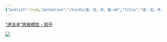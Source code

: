 ```yaml
---
{"publish":true,"permalink":"/Cards/道、法、术、器.md","title":"道、法、术、器","created":"2022-06-22","modified":"2023-03-14","cssclasses":""}
---
```



[“道法术”思维模型 - 知乎](https://zhuanlan.zhihu.com/p/281934400)

![](https://img2.oldwinter.top/Pasted%20image%2020220814035154.png)